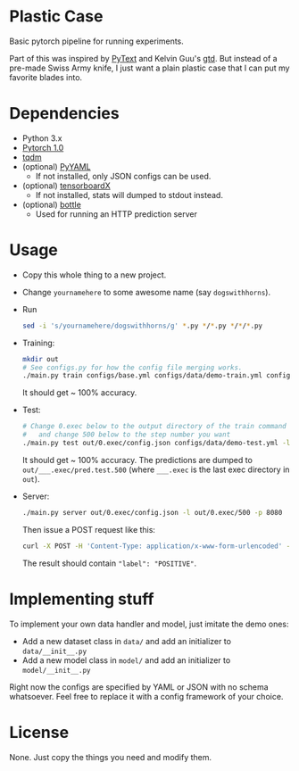 # Plastic Case

Basic pytorch pipeline for running experiments.

Part of this was inspired by [PyText](https://github.com/facebookresearch/pytext)
and Kelvin Guu's [gtd](https://github.com/kelvinguu/lang2program/tree/master/third-party/gtd).
But instead of a pre-made Swiss Army knife,
I just want a plain plastic case that I can put my favorite blades into.

# Dependencies

* Python 3.x
* [Pytorch 1.0](https://pytorch.org/)
* [tqdm](https://pypi.org/project/tqdm/)
* (optional) [PyYAML](https://pypi.org/project/PyYAML/)
  * If not installed, only JSON configs can be used.
* (optional) [tensorboardX](https://pypi.org/project/tensorboardX/)
  * If not installed, stats will dumped to stdout instead.
* (optional) [bottle](https://bottlepy.org/)
  * Used for running an HTTP prediction server

# Usage

- Copy this whole thing to a new project.

- Change `yournamehere` to some awesome name (say `dogswithhorns`).

- Run
  ```bash
  sed -i 's/yournamehere/dogswithhorns/g' *.py */*.py */*/*.py
  ```

- Training:
  ```bash
  mkdir out
  # See configs.py for how the config file merging works.
  ./main.py train configs/base.yml configs/data/demo-train.yml configs/model/demo.yml configs/debug.yml
  ```
  It should get ~ 100% accuracy.

- Test:
  ```bash
  # Change 0.exec below to the output directory of the train command
  #   and change 500 below to the step number you want
  ./main.py test out/0.exec/config.json configs/data/demo-test.yml -l out/0.exec/500
  ```
  It should get ~ 100% accuracy. The predictions are dumped to `out/___.exec/pred.test.500`
  (where `___.exec` is the last exec directory in `out`).

- Server:
  ```bash
  ./main.py server out/0.exec/config.json -l out/0.exec/500 -p 8080
  ```
  Then issue a POST request like this:
  ```bash
  curl -X POST -H 'Content-Type: application/x-www-form-urlencoded' -d "sentence=i not hate you" http://localhost:8080/pred
  ```
  The result should contain `"label": "POSITIVE"`.

# Implementing stuff

To implement your own data handler and model, just imitate the demo ones:

- Add a new dataset class in `data/` and add an initializer to `data/__init__.py`
- Add a new model class in `model/` and add an initializer to `model/__init__.py`

Right now the configs are specified by YAML or JSON with no schema whatsoever.
Feel free to replace it with a config framework of your choice.

# License

None. Just copy the things you need and modify them.
